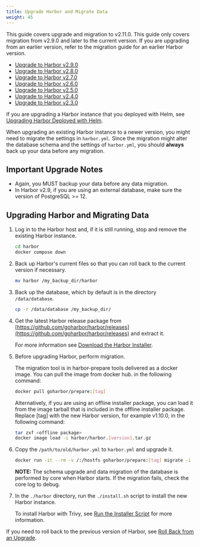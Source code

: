 ```yaml
---
title: Upgrade Harbor and Migrate Data
weight: 45
---
```


This guide covers upgrade and migration to v2.11.0. This guide only covers migration from v2.9.0 and later to the current version. If you are upgrading from an earlier version, refer to the migration guide for an earlier Harbor version.

* [Upgrade to Harbor v2.9.0](/docs/2.9.0/administration/upgrade/)
* [Upgrade to Harbor v2.8.0](/docs/2.8.0/administration/upgrade/)
* [Upgrade to Harbor v2.7.0](/docs/2.7.0/administration/upgrade/)
* [Upgrade to Harbor v2.6.0](/docs/2.6.0/administration/upgrade/)
* [Upgrade to Harbor v2.5.0](/docs/2.5.0/administration/upgrade/)
* [Upgrade to Harbor v2.4.0](/docs/2.4.0/administration/upgrade/)
* [Upgrade to Harbor v2.3.0](/docs/2.3.0/administration/upgrade/)



If you are upgrading a Harbor instance that you deployed with Helm, see [Upgrading Harbor Deployed with Helm](helm-upgrade.md).

When upgrading an existing Harbor instance to a newer version, you might need to migrate the settings in `harbor.yml`.
Since the migration might alter the database schema and the settings of `harbor.yml`, you should **always** back up your data before any migration.

## Important Upgrade Notes

- Again, you MUST backup your data before any data migration.
- In Harbor v2.9, if you are using an external database, make sure the version of PostgreSQL >= 12.

## Upgrading Harbor and Migrating Data

1. Log in to the Harbor host and, if it is still running, stop and remove the existing Harbor instance.

    ```sh
    cd harbor
    docker compose down
    ```

1. Back up Harbor's current files so that you can roll back to the current version if necessary.

    ```sh
    mv harbor /my_backup_dir/harbor
    ```

1. Back up the database, which by default is in the directory `/data/database`.

    ```sh
    cp -r /data/database /my_backup_dir/
    ```

1. Get the latest Harbor release package from [https://github.com/goharbor/harbor/releases](https://github.com/goharbor/harbor/releases) and extract it.

   For more information see [Download the Harbor Installer](../../install-config/download-installer.md).

1. Before upgrading Harbor, perform migration.

    The migration tool is in harbor-prepare tools delivered as a docker image. You can pull the image from docker hub. in the following command:

    ```sh
    docker pull goharbor/prepare:[tag]
    ```

    Alternatively, if you are using an offline installer package, you can load it from the image tarball that is included in the offline installer package. Replace [tag] with the new Harbor version, for example v1.10.0, in the following command:

    ```sh
    tar zxf <offline package>
    docker image load -i harbor/harbor.[version].tar.gz
    ```

1. Copy the `/path/to/old/harbor.yml` to `harbor.yml` and upgrade it.

    ```sh
    docker run -it --rm -v /:/hostfs goharbor/prepare:[tag] migrate -i ${path to harbor.yml}
    ```

    **NOTE:** The schema upgrade and data migration of the database is performed by core when Harbor starts. If the migration fails, check the core log to debug.

1. In the `./harbor` directory, run the `./install.sh` script to install the new Harbor instance.

   To install Harbor with Trivy, see [Run the Installer Script](../../install-config/run-installer-script.md) for more information.

If you need to roll back to the previous version of Harbor, see [Roll Back from an Upgrade](roll-back-upgrade.md).
